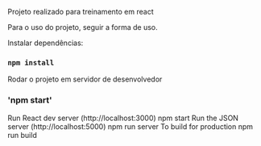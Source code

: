 Projeto realizado para treinamento em react

Para o uso do projeto, seguir a forma de uso.

Instalar dependências:

### `npm install`

Rodar o projeto em servidor de desenvolvedor

### 'npm start'

Run React dev server (http://localhost:3000)
npm start
Run the JSON server (http://localhost:5000)
npm run server
To build for production
npm run build

